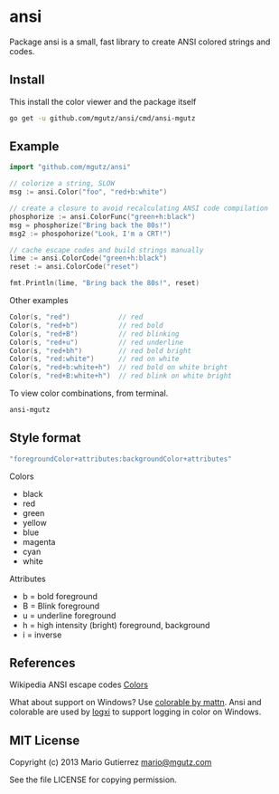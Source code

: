 # ansi

Package ansi is a small, fast library to create ANSI colored strings and codes.

## Install

This install the color viewer and the package itself

```sh
go get -u github.com/mgutz/ansi/cmd/ansi-mgutz
```

## Example

```go
import "github.com/mgutz/ansi"

// colorize a string, SLOW
msg := ansi.Color("foo", "red+b:white")

// create a closure to avoid recalculating ANSI code compilation
phosphorize := ansi.ColorFunc("green+h:black")
msg = phosphorize("Bring back the 80s!")
msg2 := phospohorize("Look, I'm a CRT!")

// cache escape codes and build strings manually
lime := ansi.ColorCode("green+h:black")
reset := ansi.ColorCode("reset")

fmt.Println(lime, "Bring back the 80s!", reset)
```

Other examples

```go
Color(s, "red")            // red
Color(s, "red+b")          // red bold
Color(s, "red+B")          // red blinking
Color(s, "red+u")          // red underline
Color(s, "red+bh")         // red bold bright
Color(s, "red:white")      // red on white
Color(s, "red+b:white+h")  // red bold on white bright
Color(s, "red+B:white+h")  // red blink on white bright
```

To view color combinations, from terminal.

```sh
ansi-mgutz
```

## Style format

```go
"foregroundColor+attributes:backgroundColor+attributes"
```

Colors

* black
* red
* green
* yellow
* blue
* magenta
* cyan
* white

Attributes

* b = bold foreground
* B = Blink foreground
* u = underline foreground
* h = high intensity (bright) foreground, background
* i = inverse

## References

Wikipedia ANSI escape codes [Colors](http://en.wikipedia.org/wiki/ANSI_escape_code#Colors)

What about support on Windows? Use [colorable by mattn](https://github.com/mattn/go-colorable). 
Ansi and colorable are used by [logxi](https://github.com/mgutz/logxi) to support logging in 
color on Windows.

## MIT License

Copyright (c) 2013 Mario Gutierrez mario@mgutz.com

See the file LICENSE for copying permission.

